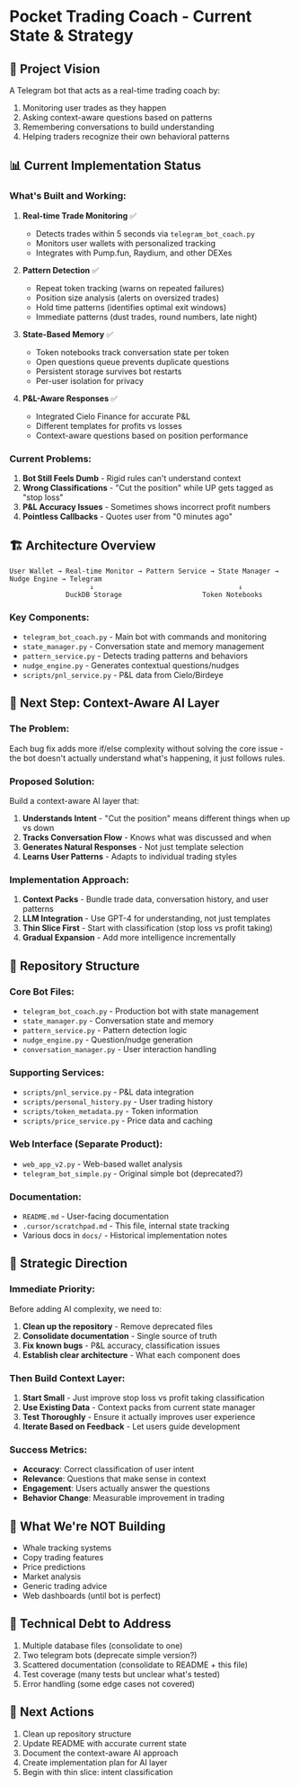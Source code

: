 # Pocket Trading Coach - Current State & Strategy

## 🎯 Project Vision
A Telegram bot that acts as a real-time trading coach by:
1. Monitoring user trades as they happen
2. Asking context-aware questions based on patterns
3. Remembering conversations to build understanding
4. Helping traders recognize their own behavioral patterns

## 📊 Current Implementation Status

### What's Built and Working:
1. **Real-time Trade Monitoring** ✅
   - Detects trades within 5 seconds via `telegram_bot_coach.py`
   - Monitors user wallets with personalized tracking
   - Integrates with Pump.fun, Raydium, and other DEXes

2. **Pattern Detection** ✅
   - Repeat token tracking (warns on repeated failures)
   - Position size analysis (alerts on oversized trades)
   - Hold time patterns (identifies optimal exit windows)
   - Immediate patterns (dust trades, round numbers, late night)

3. **State-Based Memory** ✅
   - Token notebooks track conversation state per token
   - Open questions queue prevents duplicate questions
   - Persistent storage survives bot restarts
   - Per-user isolation for privacy

4. **P&L-Aware Responses** ✅
   - Integrated Cielo Finance for accurate P&L
   - Different templates for profits vs losses
   - Context-aware questions based on position performance

### Current Problems:
1. **Bot Still Feels Dumb** - Rigid rules can't understand context
2. **Wrong Classifications** - "Cut the position" while UP gets tagged as "stop loss"
3. **P&L Accuracy Issues** - Sometimes shows incorrect profit numbers
4. **Pointless Callbacks** - Quotes user from "0 minutes ago"

## 🏗️ Architecture Overview

```
User Wallet → Real-time Monitor → Pattern Service → State Manager → Nudge Engine → Telegram
                    ↓                                    ↓
              DuckDB Storage                    Token Notebooks
```

### Key Components:
- `telegram_bot_coach.py` - Main bot with commands and monitoring
- `state_manager.py` - Conversation state and memory management
- `pattern_service.py` - Detects trading patterns and behaviors
- `nudge_engine.py` - Generates contextual questions/nudges
- `scripts/pnl_service.py` - P&L data from Cielo/Birdeye

## 🚀 Next Step: Context-Aware AI Layer

### The Problem:
Each bug fix adds more if/else complexity without solving the core issue - the bot doesn't actually understand what's happening, it just follows rules.

### Proposed Solution:
Build a context-aware AI layer that:
1. **Understands Intent** - "Cut the position" means different things when up vs down
2. **Tracks Conversation Flow** - Knows what was discussed and when
3. **Generates Natural Responses** - Not just template selection
4. **Learns User Patterns** - Adapts to individual trading styles

### Implementation Approach:
1. **Context Packs** - Bundle trade data, conversation history, and user patterns
2. **LLM Integration** - Use GPT-4 for understanding, not just templates
3. **Thin Slice First** - Start with classification (stop loss vs profit taking)
4. **Gradual Expansion** - Add more intelligence incrementally

## 📁 Repository Structure

### Core Bot Files:
- `telegram_bot_coach.py` - Production bot with state management
- `state_manager.py` - Conversation state and memory
- `pattern_service.py` - Pattern detection logic
- `nudge_engine.py` - Question/nudge generation
- `conversation_manager.py` - User interaction handling

### Supporting Services:
- `scripts/pnl_service.py` - P&L data integration
- `scripts/personal_history.py` - User trading history
- `scripts/token_metadata.py` - Token information
- `scripts/price_service.py` - Price data and caching

### Web Interface (Separate Product):
- `web_app_v2.py` - Web-based wallet analysis
- `telegram_bot_simple.py` - Original simple bot (deprecated?)

### Documentation:
- `README.md` - User-facing documentation
- `.cursor/scratchpad.md` - This file, internal state tracking
- Various docs in `docs/` - Historical implementation notes

## 🎯 Strategic Direction

### Immediate Priority:
Before adding AI complexity, we need to:
1. **Clean up the repository** - Remove deprecated files
2. **Consolidate documentation** - Single source of truth
3. **Fix known bugs** - P&L accuracy, classification issues
4. **Establish clear architecture** - What each component does

### Then Build Context Layer:
1. **Start Small** - Just improve stop loss vs profit taking classification
2. **Use Existing Data** - Context packs from current state manager
3. **Test Thoroughly** - Ensure it actually improves user experience
4. **Iterate Based on Feedback** - Let users guide development

### Success Metrics:
- **Accuracy**: Correct classification of user intent
- **Relevance**: Questions that make sense in context
- **Engagement**: Users actually answer the questions
- **Behavior Change**: Measurable improvement in trading

## 🚫 What We're NOT Building
- Whale tracking systems
- Copy trading features
- Price predictions
- Market analysis
- Generic trading advice
- Web dashboards (until bot is perfect)

## 📝 Technical Debt to Address
1. Multiple database files (consolidate to one)
2. Two telegram bots (deprecate simple version?)
3. Scattered documentation (consolidate to README + this file)
4. Test coverage (many tests but unclear what's tested)
5. Error handling (some edge cases not covered)

## 🔄 Next Actions
1. Clean up repository structure
2. Update README with accurate current state
3. Document the context-aware AI approach
4. Create implementation plan for AI layer
5. Begin with thin slice: intent classification 